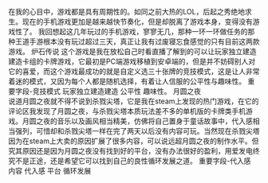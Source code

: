 在我的心目中，游戏都是具有周期性的。如同之前大热的LOL，后起之秀绝地求生。现在的手机游戏更加是越来越快节奏化，但是却脱离了游戏本身，变得没有游戏性了。
      我回想起这几年玩过的手机游戏，寥寥无几，那种一环一环做任务的那种王道手游根本没有玩过超过三天，真正让我有过废寝忘食感觉的只有目前这两款游戏。
           炉石传说
      这个游戏是我在放松自己时看直播了解到的可以让玩家独立建造建造卡组的卡牌游戏，它最初是PC端游戏移植到安卓端的，但是并不妨碍别人对它的喜爱，而这个游戏最成功的就是自定义选三十张牌的竞技模式，这是让人非常着迷的模式，又因为每个人都是随机选择，有着让人信服的公平性与趣味性。
      重要字段-竞技模式   玩家独立建造建造    公平性     趣味性。
           月圆之夜    
      说道月圆之夜就不得不说到杀戮尖塔，它是我在steam上发现的热门游戏，在它的评论区我发现了月圆之夜，与杀戮尖塔本质玩法差不多的单机版的卡牌类手机游戏。月圆之夜的音乐以及画风相当精美，仿佛将自己置身于童话故事中，代入感相当强列，可惜却和杀戮尖塔一样在完了两天以后没有内容可玩。当然现在杀戮尖塔因为在steam上大卖的原因扩展了很多内容，可以说远超月圆之夜的制作水平。但究其原因还是因为月圆之夜没有找到好的平台，没有办法很好的盈利，用爱发电终究不是正途，还是希望它可以找到自己的良性循环发展之道。
     重要字段-代入感   内容     代入感    平台   循环发展